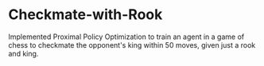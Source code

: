 # Checkmate-with-Rook
Implemented Proximal Policy Optimization to train an agent in a game of chess to checkmate the opponent's king within 50 moves, given just a rook and king.
